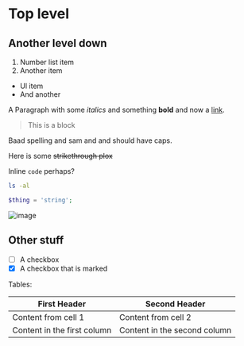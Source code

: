 # Top level
## Another level down
1. Number list item
2. Another item
  - Ul item
  - And another

A Paragraph with some _italics_ and something **bold** and now a [link](http://example.com).

> This is a block
>
>

Baad spelling and sam and and should have caps.

Here is some ~~strikethrough plox~~

Inline `code` perhaps?

```sh
ls -al
```

```php
$thing = 'string';
```
![image](http://example.com)

## Other stuff
- [ ] A checkbox
- [X] A checkbox that is marked

Tables:

First Header | Second Header
------------ | -------------
Content from cell 1 | Content from cell 2
Content in the first column | Content in the second column

